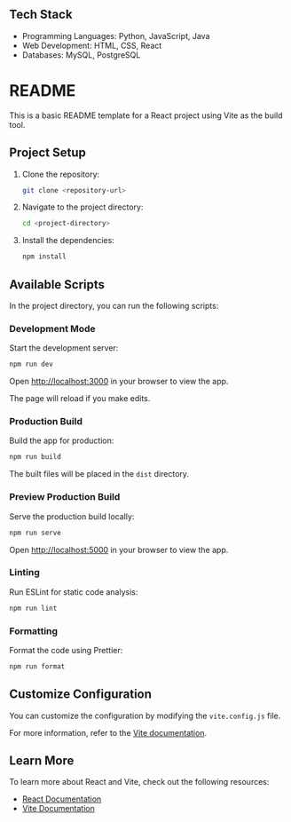 ## Tech Stack

- Programming Languages: Python, JavaScript, Java
- Web Development: HTML, CSS, React
- Databases: MySQL, PostgreSQL


# README

This is a basic README template for a React project using Vite as the build tool.

## Project Setup

1. Clone the repository:

   ```bash
   git clone <repository-url>
   ```

2. Navigate to the project directory:

   ```bash
   cd <project-directory>
   ```

3. Install the dependencies:

   ```bash
   npm install
   ```

## Available Scripts

In the project directory, you can run the following scripts:

### Development Mode

Start the development server:

```bash
npm run dev
```

Open [http://localhost:3000](http://localhost:3000) in your browser to view the app.

The page will reload if you make edits.

### Production Build

Build the app for production:

```bash
npm run build
```

The built files will be placed in the `dist` directory.

### Preview Production Build

Serve the production build locally:

```bash
npm run serve
```

Open [http://localhost:5000](http://localhost:5000) in your browser to view the app.

### Linting

Run ESLint for static code analysis:

```bash
npm run lint
```

### Formatting

Format the code using Prettier:

```bash
npm run format
```

## Customize Configuration

You can customize the configuration by modifying the `vite.config.js` file.

For more information, refer to the [Vite documentation](https://vitejs.dev/).

## Learn More

To learn more about React and Vite, check out the following resources:

- [React Documentation](https://reactjs.org/)
- [Vite Documentation](https://vitejs.dev/)

